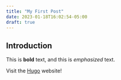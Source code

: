 ```yaml
---
title: "My First Post"
date: 2023-01-18T16:02:54-05:00
draft: true
---
```


## Introduction

This is **bold** text, and this is *emphasized* text.

Visit the [Hugo](https://gohugo.io) website!
